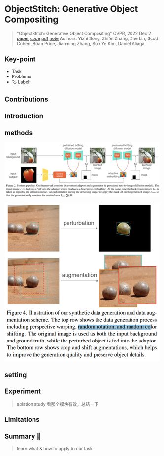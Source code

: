 # ObjectStitch: Generative Object Compositing

> "ObjectStitch: Generative Object Compositing" CVPR, 2022 Dec 2
> [paper](http://arxiv.org/abs/2212.00932v2) [code]() [pdf](./2022_12_CVPR_ObjectStitch--Generative-Object-Compositing.pdf) [note](./2022_12_CVPR_ObjectStitch--Generative-Object-Compositing_Note.md)
> Authors: Yizhi Song, Zhifei Zhang, Zhe Lin, Scott Cohen, Brian Price, Jianming Zhang, Soo Ye Kim, Daniel Aliaga

## Key-point

- Task
- Problems
- :label: Label:

## Contributions

## Introduction

## methods

![ObjectStitch_overview](docs/2022_12_CVPR_ObjectStitch--Generative-Object-Compositing_Note/ObjectStitch_overview.png)



![image-20240702141949396](docs/2022_12_CVPR_ObjectStitch--Generative-Object-Compositing_Note/image-20240702141949396.png)



## setting

## Experiment

> ablation study 看那个模块有效，总结一下

## Limitations

## Summary :star2:

> learn what & how to apply to our task

